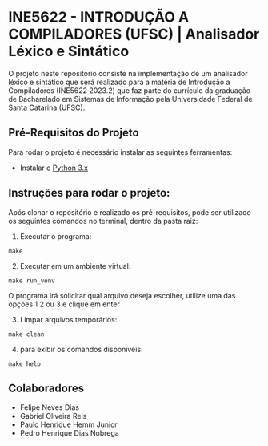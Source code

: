 # INE5622 - INTRODUÇÃO A COMPILADORES (UFSC) | Analisador Léxico e Sintático

O projeto neste repositório consiste na implementação de um analisador léxico e sintático que será realizado para a matéria de Introdução a Compiladores (INE5622 2023.2) que faz parte do currículo da graduação de Bacharelado em Sistemas de Informação pela Universidade Federal de Santa Catarina (UFSC).

## Pré-Requisitos do Projeto
Para rodar o projeto é necessário instalar as seguintes ferramentas:

 - Instalar o [Python 3.x](https://www.python.org/downloads/) 

## Instruções para rodar o projeto:
Após clonar o repositório e realizado os pré-requisitos, pode ser utilizado os seguintes comandos no terminal, dentro da pasta raiz:

1. Executar o programa:
```
make
```

2. Executar em um ambiente virtual:
```
make run_venv
```

O programa irá solicitar qual arquivo deseja escolher, utilize uma das opções 1 2 ou 3 e clique em enter

3. Limpar arquivos temporários:
```
make clean
```

4. para exibir os comandos disponíveis:
```
make help
```

## Colaboradores
- Felipe Neves Dias
- Gabriel Oliveira Reis
- Paulo Henrique Hemm Junior
- Pedro Henrique Dias Nobrega